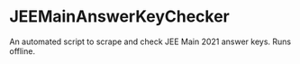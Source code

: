 # JEEMainAnswerKeyChecker
An automated script to scrape and check JEE Main 2021 answer keys. Runs offline.
